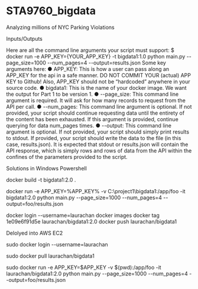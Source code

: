# STA9760_bigdata
Analyzing millions of NYC Parking Violations


Inputs/Outputs

Here are all the command line arguments your script must support:
$ docker run -e APP_KEY={YOUR_APP_KEY} -t bigdata1:1.0 python main.py --page_size=1000 --num_pages=4 --output=results.json
Some key arguments here:
●	 APP_KEY: This is how a user can pass along an APP_KEY for the api in a safe manner. DO NOT COMMIT YOUR (actual) APP KEY to Github! Also, APP_KEY should not be “hardcoded” anywhere in your source code.
●	bigdata1: This is the name of your docker image. We want the output for Part 1 to be version 1.
●	--page_size: This command line argument is required. It will ask for how many records to request from the API per call.
●	--num_pages: This command line argument is optional. If not provided, your script should continue requesting data until the entirety of the content has been exhausted. If this argument is provided, continue querying for data num_pages times.
●	--output: This command line argument is optional. If not provided, your script should simply print results to stdout. If provided, your script should write the data to the file (in this case, results.json).
It is expected that stdout or results.json will contain the API response, which is simply rows and rows of data from the API within the confines of the parameters provided to the script.


Solutions in Windows Powershell

docker build -t bigdata1:2.0 .

docker run -e APP_KEY=%APP_KEY% -v C:\project1\bigdata1:/app/foo -it bigdata1:2.0 python main.py --page_size=1000 --num_pages=4 --output=foo/results.json


docker login --username=laurachan
docker images
docker tag 1e09e6f91d5e laurachan/bigdata1:2.0
docker push laurachan/bigdata1

Delolyed into AWS EC2

sudo docker login --username=laurachan

sudo docker pull laurachan/bigdata1

sudo docker run -e APP_KEY=$APP_KEY -v $(pwd):/app/foo -it laurachan/bigdata1:2.0 python main.py --page_size=1000 --num_pages=4 --output=foo/results.json

